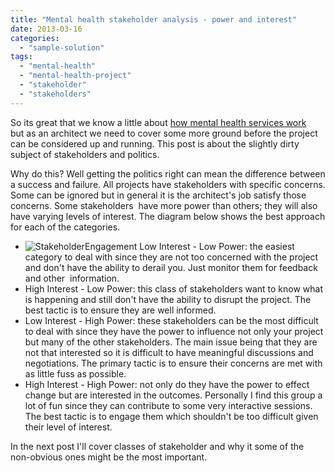 ```yaml
---
title: "Mental health stakeholder analysis - power and interest"
date: 2013-03-16
categories: 
  - "sample-solution"
tags: 
  - "mental-health"
  - "mental-health-project"
  - "stakeholder"
  - "stakeholders"
---
```


So its great that we know a little about [how mental health services work](http://snape.me/2013/03/09/mental-healthcare-workflow/ "Mental Healthcare Workflow") but as an architect we need to cover some more ground before the project can be considered up and running. This post is about the slightly dirty subject of stakeholders and politics.

Why do this? Well getting the politics right can mean the difference between a success and failure. All projects have stakeholders with specific concerns. Some can be ignored but in general it is the architect's job satisfy those concerns. Some stakeholders  have more power than others; they will also have varying levels of interest. The diagram below shows the best approach for each of the categories.

- ![StakeholderEngagement](http://jamessnape.files.wordpress.com/2013/03/stakeholderengagement.png?w=300) Low Interest - Low Power: the easiest category to deal with since they are not too concerned with the project and don't have the ability to derail you. Just monitor them for feedback  and other  information.
- High Interest - Low Power: this class of stakeholders want to know what is happening and still don't have the ability to disrupt the project. The best tactic is to ensure they are well informed.
- Low Interest - High Power: these stakeholders can be the most difficult to deal with since they have the power to influence not only your project but many of the other stakeholders. The main issue being that they are not that interested so it is difficult to have meaningful discussions and  negotiations. The primary tactic is to ensure their concerns are met with as little fuss as possible.
- High Interest - High Power: not only do they have the power to effect change but are interested in the outcomes. Personally I find this group a lot of fun since they can contribute to some very interactive sessions. The best tactic is to engage them which shouldn't be too difficult given their level of interest.

In the next post I'll cover classes of stakeholder and why it some of the non-obvious ones might be the most important.
